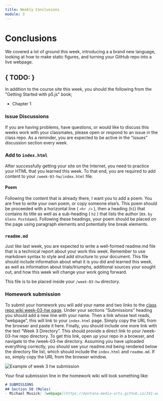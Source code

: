 ```yaml
---
title: Weekly Conclusions
module: 3
---
```


# Conclusions

We covered a lot of ground this week, introducing a a brand new language, looking at how to make static figures, and turning your GitHub repo into a live webpage.

## { TODO: }

In addition to the course site this week, you should the following from the "Getting Started with p5.js" book;

- Chapter 1


### Issue Discussions
If you are having problems, have questions, or would like to discuss this weeks work with your classmates, please open or respond to an issue in the class repo. As a reminder, you are expected to be active in the “issues” discussion section every week.

### Add to `index.html`
After successfully getting your site on the Internet, you need to practice your HTML that you learned this week. To that end, you are required to add content to your `/week-03-hw/index.html` file.

#### Poem
Following the content that is already there, I want you to add a poem. You are free to write your own poem, or copy someone else’s. This poem should be proceeded with a horizontal line ( `<hr />` ), then a heading (`h1`) that contains its title as well as a sub-heading ( `h2` ) that lists the author (ex. `by Glenn Postdamn`). Following these headings, your poem should be placed on the page using paragraph elements and potentially line break elements.

### `readme.md`
Just like last week, you are expected to write a well-formed readme.md file that is a technical report about your work this week. Remember to use markdown syntax to style and add structure to your document. This file should include information about what it is you did and learned this week, as well as information about trials/triumphs, additional sources your sought out, and how this week will change your work going forward.

This file is to be placed inside your `/week-03-hw` directory.

### Homework submission
To submit your homework you will add your name and two links to the [class repo wiki week-03-hw page](https://github.com/Montana-Media-Arts/341-work/wiki/week-03-hw). Under your sections “Submissions” heading you should add a new line with your name. Then a link whose text reads, “webpage”, this will link to your `index.html` page. Simply copy the URL from the browser and paste it here. Finally, you should include one more link with the text “Week 3 Directory”. This should provide a direct link to your /week-03-hw repo directory. To get this link, open up your repo in a browser, and navigate to the /week-03-hw directory. Assuming you have uploaded everything correctly, you should see your readme.md being rendered below the directory file list, which should include the `index.html` and `readme.md`. If so, simply copy the URL from the browser window.

![Example of week 3 hw submission](../imgs/week_3_sub_ex.png "Example of week 3 hw submission")

Your final submission line in the homework wiki will look something like:

```markdown
# SUBMISSIONS
## Section 50 (Moles)
- Michael Musick: [webpage](https://montana-media-arts.github.io/341-work/HW-Examples/week-03-hw/) - [Week 3 Directory](https://github.com/Montana-Media-Arts/341-work/tree/master/HW-Examples/week-03-hw)
```
